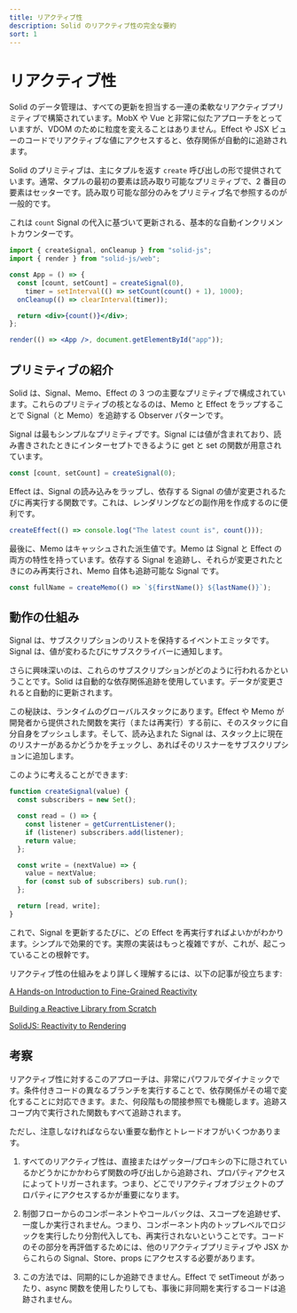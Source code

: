 ```yaml
---
title: リアクティブ性
description: Solid のリアクティブ性の完全な要約
sort: 1
---
```


# リアクティブ性

Solid のデータ管理は、すべての更新を担当する一連の柔軟なリアクティブプリミティブで構築されています。MobX や Vue と非常に似たアプローチをとっていますが、VDOM のために粒度を変えることはありません。Effect や JSX ビューのコードでリアクティブな値にアクセスすると、依存関係が自動的に追跡されます。

Solid のプリミティブは、主にタプルを返す `create` 呼び出しの形で提供されています。通常、タプルの最初の要素は読み取り可能なプリミティブで、2 番目の要素はセッターです。読み取り可能な部分のみをプリミティブ名で参照するのが一般的です。

これは `count` Signal の代入に基づいて更新される、基本的な自動インクリメントカウンターです。

```jsx
import { createSignal, onCleanup } from "solid-js";
import { render } from "solid-js/web";

const App = () => {
  const [count, setCount] = createSignal(0),
    timer = setInterval(() => setCount(count() + 1), 1000);
  onCleanup(() => clearInterval(timer));

  return <div>{count()}</div>;
};

render(() => <App />, document.getElementById("app"));
```

## プリミティブの紹介

Solid は、Signal、Memo、Effect の 3 つの主要なプリミティブで構成されています。これらのプリミティブの核となるのは、Memo と Effect をラップすることで Signal（と Memo）を追跡する Observer パターンです。

Signal は最もシンプルなプリミティブです。Signal には値が含まれており、読み書きされたときにインターセプトできるように get と set の関数が用意されています。

```js
const [count, setCount] = createSignal(0);
```

Effect は、Signal の読み込みをラップし、依存する Signal の値が変更されるたびに再実行する関数です。これは、レンダリングなどの副作用を作成するのに便利です。

```js
createEffect(() => console.log("The latest count is", count()));
```

最後に、Memo はキャッシュされた派生値です。Memo は Signal と Effect の両方の特性を持っています。依存する Signal を追跡し、それらが変更されたときにのみ再実行され、Memo 自体も追跡可能な Signal です。

```js
const fullName = createMemo(() => `${firstName()} ${lastName()}`);
```

## 動作の仕組み

Signal は、サブスクリプションのリストを保持するイベントエミッタです。Signal は、値が変わるたびにサブスクライバーに通知します。

さらに興味深いのは、これらのサブスクリプションがどのように行われるかということです。Solid は自動的な依存関係追跡を使用しています。データが変更されると自動的に更新されます。

この秘訣は、ランタイムのグローバルスタックにあります。Effect や Memo が開発者から提供された関数を実行（または再実行）する前に、そのスタックに自分自身をプッシュします。そして、読み込まれた Signal は、スタック上に現在のリスナーがあるかどうかをチェックし、あればそのリスナーをサブスクリプションに追加します。

このように考えることができます:

```js
function createSignal(value) {
  const subscribers = new Set();

  const read = () => {
    const listener = getCurrentListener();
    if (listener) subscribers.add(listener);
    return value;
  };

  const write = (nextValue) => {
    value = nextValue;
    for (const sub of subscribers) sub.run();
  };

  return [read, write];
}
```

これで、Signal を更新するたびに、どの Effect を再実行すればよいかがわかります。シンプルで効果的です。実際の実装はもっと複雑ですが、これが、起こっていることの根幹です。

リアクティブ性の仕組みをより詳しく理解するには、以下の記事が役立ちます:

[A Hands-on Introduction to Fine-Grained Reactivity](https://dev.to/ryansolid/a-hands-on-introduction-to-fine-grained-reactivity-3ndf)

[Building a Reactive Library from Scratch](https://dev.to/ryansolid/building-a-reactive-library-from-scratch-1i0p)

[SolidJS: Reactivity to Rendering](https://indepth.dev/posts/1289/solidjs-reactivity-to-rendering)

## 考察

リアクティブ性に対するこのアプローチは、非常にパワフルでダイナミックです。条件付きコードの異なるブランチを実行することで、依存関係がその場で変化することに対応できます。また、何段階もの間接参照でも機能します。追跡スコープ内で実行された関数もすべて追跡されます。

ただし、注意しなければならない重要な動作とトレードオフがいくつかあります。

1. すべてのリアクティブ性は、直接またはゲッター/プロキシの下に隠されているかどうかにかかわらず関数の呼び出しから追跡され、プロパティアクセスによってトリガーされます。つまり、どこでリアクティブオブジェクトのプロパティにアクセスするかが重要になります。

2. 制御フローからのコンポーネントやコールバックは、スコープを追跡せず、一度しか実行されません。つまり、コンポーネント内のトップレベルでロジックを実行したり分割代入しても、再実行されないということです。コードのその部分を再評価するためには、他のリアクティブプリミティブや JSX からこれらの Signal、Store、props にアクセスする必要があります。

3. この方法では、同期的にしか追跡できません。Effect で setTimeout があったり、async 関数を使用したりしても、事後に非同期を実行するコードは追跡されません。
